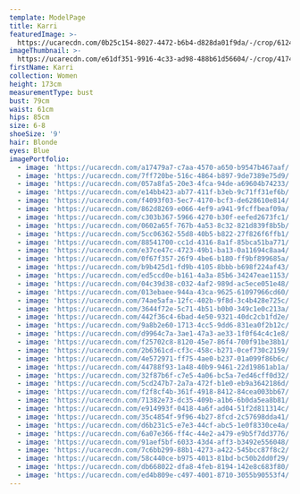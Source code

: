 ```yaml
---
template: ModelPage
title: Karri
featuredImage: >-
  https://ucarecdn.com/0b25c154-8027-4472-b6b4-d828da01f9da/-/crop/6124x2674/0,485/-/preview/
imageThumbnail: >-
  https://ucarecdn.com/e61df351-9916-4c33-ad98-488b61d56604/-/crop/4174x4184/0,0/-/preview/
firstName: Karri
collection: Women
height: 173cm
measurementType: bust
bust: 79cm
waist: 61cm
hips: 85cm
size: 6-8
shoeSize: '9'
hair: Blonde
eyes: Blue
imagePortfolio:
  - image: 'https://ucarecdn.com/a17479a7-c7aa-4570-a650-b9547b467aaf/'
  - image: 'https://ucarecdn.com/7ff720be-516c-4864-b897-9de7389e75d9/'
  - image: 'https://ucarecdn.com/057a8fa5-20e3-4fca-94de-a69604b74233/'
  - image: 'https://ucarecdn.com/e14bb423-ab77-411f-b3eb-9c71ff31ef6b/'
  - image: 'https://ucarecdn.com/f4093f03-5ec7-4170-bcf3-de628610e814/'
  - image: 'https://ucarecdn.com/862d8269-e066-4ef9-a941-9fcffbeaf09a/'
  - image: 'https://ucarecdn.com/c303b367-5966-4270-b30f-eefed2673fc1/'
  - image: 'https://ucarecdn.com/0602a65f-767b-4a53-8c32-821d839f8b5b/'
  - image: 'https://ucarecdn.com/5cc06362-55d8-40b5-b822-27f826f6ffb1/'
  - image: 'https://ucarecdn.com/88541700-cc1d-4316-8a1f-85bca51ba771/'
  - image: 'https://ucarecdn.com/e37ce47c-4723-49b1-ba13-0a11694c8aa4/'
  - image: 'https://ucarecdn.com/0f67f357-26f9-4be6-b180-ff9bf899685a/'
  - image: 'https://ucarecdn.com/b9b425d1-fd9b-4105-8bbb-b698f224af43/'
  - image: 'https://ucarecdn.com/ed5ccd0e-b161-4a3a-85b6-34247eae1153/'
  - image: 'https://ucarecdn.com/04c39d38-c032-4af2-989d-ac5ece051e48/'
  - image: 'https://ucarecdn.com/013ebaee-944a-43ca-9625-61097966cd60/'
  - image: 'https://ucarecdn.com/74ae5afa-12fc-402b-9f8d-3c4b428e725c/'
  - image: 'https://ucarecdn.com/3644f72e-5c71-4b51-b0b0-349c1e0c213a/'
  - image: 'https://ucarecdn.com/442f36c4-6bad-4e50-9321-40dc2cb1fd2e/'
  - image: 'https://ucarecdn.com/9a8b2e60-1713-4cc5-9dd6-831ea0f2b12c/'
  - image: 'https://ucarecdn.com/d9964c7a-3ae1-47a3-ae33-1f0f64c4c1e8/'
  - image: 'https://ucarecdn.com/f25702c8-8120-45e7-86f4-700f91be38b1/'
  - image: 'https://ucarecdn.com/2b6361cd-cf3c-458c-b271-0cef730c2159/'
  - image: 'https://ucarecdn.com/4e572971-ff75-4ae0-b237-01a099f86b6c/'
  - image: 'https://ucarecdn.com/44788f93-1a48-40b9-9461-22d19861ab1a/'
  - image: 'https://ucarecdn.com/32f87b6f-c7e5-4a06-bc5a-7ed46cff0d32/'
  - image: 'https://ucarecdn.com/5cd247b7-2a7a-472f-b1e0-eb9a3642186d/'
  - image: 'https://ucarecdn.com/f2f8cf4b-361f-4918-8412-84cea003bb67/'
  - image: 'https://ucarecdn.com/71382e73-dc35-409b-a1b6-6b0da5ea8b81/'
  - image: 'https://ucarecdn.com/e914993f-0418-4a6f-ad04-51f2d811314c/'
  - image: 'https://ucarecdn.com/35c4854f-9f96-4b27-8fcd-2c57698dda41/'
  - image: 'https://ucarecdn.com/d6b231c5-e7e3-44cf-abc5-1e0f8330ce4a/'
  - image: 'https://ucarecdn.com/6a07e366-ff4c-44e2-a479-e9b5f7dd3776/'
  - image: 'https://ucarecdn.com/91aef5bf-6033-43d4-aff3-b3492e556048/'
  - image: 'https://ucarecdn.com/7c6bb299-88b1-4273-a422-545bcc87f8c2/'
  - image: 'https://ucarecdn.com/58c440ce-b975-4013-81bd-bc50b2dd0f29/'
  - image: 'https://ucarecdn.com/db668022-dfa8-4feb-8194-142e8c683f80/'
  - image: 'https://ucarecdn.com/ed4b809e-c497-4001-8710-3055b90553f4/'
---
```


